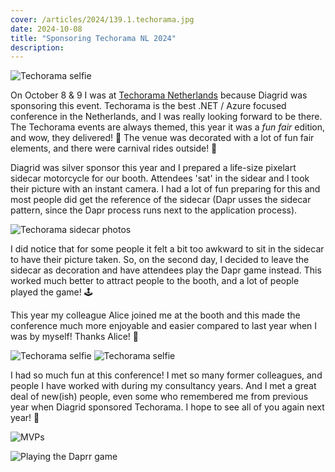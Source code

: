 ```yaml
---
cover: /articles/2024/139.1.techorama.jpg
date: 2024-10-08
title: "Sponsoring Techorama NL 2024"
description:
---
```


![Techorama selfie](/articles/2024/139.1.techorama.jpg)

On October 8 & 9 I was at [Techorama Netherlands](https://techorama.nl/) because Diagrid was sponsoring this event. Techorama is the best .NET / Azure focused conference in the Netherlands, and I was really looking forward to be there. The Techorama events are always themed, this year it was a _fun fair_ edition, and wow, they delivered! 🎉 The venue was decorated with a lot of fun fair elements, and there were carnival rides outside! 🎡

Diagrid was silver sponsor this year and I prepared a life-size pixelart sidecar motorcycle for our booth. Attendees 'sat' in the sidear and I took their picture with an instant camera. I had a lot of fun preparing for this and most people did get the reference of the sidecar (Dapr usses the sidecar pattern, since the Dapr process runs next to the application process).

![Techorama sidecar photos](/articles/2024/139.6.techorama-sidecars.jpeg)

I did notice that for some people it felt a bit too awkward to sit in the sidecar to have their picture taken. So, on the second day, I decided to leave the sidecar as decoration and have attendees play the Dapr game instead. This worked much better to attract people to the booth, and a lot of people played the game! 🕹️

This year my colleague Alice joined me at the booth and this made the conference much more enjoyable and easier compared to last year when I was by myself! Thanks Alice! 🙏

![Techorama selfie](/articles/2024/139.2.techorama.jpg)
![Techorama selfie](/articles/2024/139.3.techorama.jpg)

I had so much fun at this conference! I met so many former colleagues, and people I have worked with during my consultancy years. And I met a great deal of new(ish) people, even some who remembered me from previous year when Diagrid sponsored Techorama. I hope to see all of you again next year! 👋

![MVPs](/articles/2024/139.4.techorama.jpg)

![Playing the Daprr game](/articles/2024/139.5.techorama.jpg)